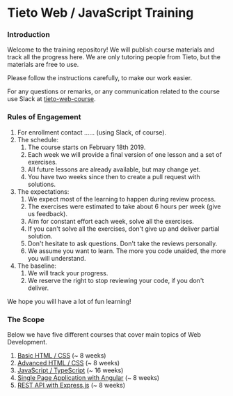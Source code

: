 # Tieto Web / JavaScript Training

### Introduction

Welcome to the training repository! We will publish course materials
and track all the progress here. We are only tutoring people from Tieto,
but the materials are free to use.

Please follow the instructions carefully, to make our work easier.

For any questions or remarks, or any communication related to the
course use Slack at [tieto-web-course](https://tieto-web-course.slack.com/messages/).

### Rules of Engagement

1. For enrollment contact ...... (using Slack, of course).
2. The schedule:
    1. The course starts on February 18th 2019.
    2. Each week we will provide a final version of one lesson and
       a set of exercises. 
    3. All future lessons are already available, but may change yet.
    4. You have two weeks since then to create a pull request with solutions.
3. The expectations:
    1. We expect most of the learning to happen during review process.
    2. The exercises were estimated to take about 6 hours per week (give us feedback).
    3. Aim for constant effort each week, solve all the exercises.
    4. If you can't solve all the exercises, don't give up and deliver partial solution.
    5. Don't hesitate to ask questions. Don't take the reviews personally.
    6. We assume you want to learn. The more you code unaided, the more you will understand.
4. The baseline:
    1. We will track your progress.
    2. We reserve the right to stop reviewing your code, if you don't deliver.   

We hope you will have a lot of fun learning!

### The Scope

Below we have five different courses that cover main topics of Web Development.

 1. [Basic HTML / CSS](./course/html-css/readme.md) (~ 8 weeks)
 1. [Advanced HTML / CSS](./course/advanced-css/readme.md) (~ 8 weeks)
 2. [JavaScript / TypeScript](./course/typescript/readme.md) (~ 16 weeks)
 3. [Single Page Application with Angular](./course/angular/readme.md) (~ 8 weeks)
 4. [REST API with Express.js](./course/express-js/readme.md) (~ 8 weeks)
